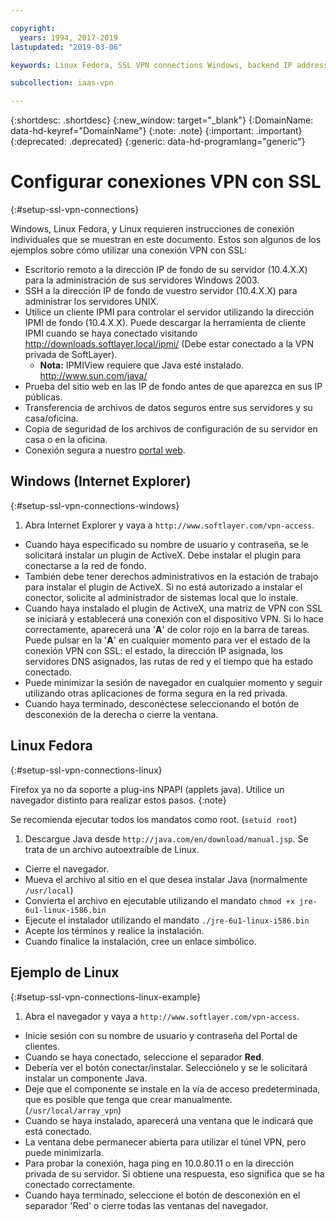 ```yaml
---

copyright:
  years: 1994, 2017-2019
lastupdated: "2019-03-06"

keywords: Linux Fedora, SSL VPN connections Windows, backend IP address

subcollection: iaas-vpn

---
```


{:shortdesc: .shortdesc}
{:new_window: target="_blank"}
{:DomainName: data-hd-keyref="DomainName"}
{:note: .note}
{:important: .important}
{:deprecated: .deprecated}
{:generic: data-hd-programlang="generic"}

# Configurar conexiones VPN con SSL
{:#setup-ssl-vpn-connections}

Windows, Linux Fedora, y Linux requieren instrucciones de conexión individuales que se muestran en este documento. Estos son algunos de los ejemplos sobre cómo utilizar una conexión VPN con SSL:

* Escritorio remoto a la dirección IP de fondo de su servidor (10.4.X.X) para la administración de sus servidores Windows 2003.
* SSH a la dirección IP de fondo de vuestro servidor (10.4.X.X) para administrar los servidores UNIX.
* Utilice un cliente IPMI para controlar el servidor utilizando la dirección IPMI de fondo (10.4.X.X). Puede descargar la herramienta de cliente IPMI cuando se haya conectado visitando http://downloads.softlayer.local/ipmi/ (Debe estar conectado a la VPN privada de SoftLayer).
  * **Nota:** IPMIView requiere que Java esté instalado.  http://www.sun.com/java/
* Prueba del sitio web en las IP de fondo antes de que aparezca en sus IP públicas.
* Transferencia de archivos de datos seguros entre sus servidores y su casa/oficina.
* Copia de seguridad de los archivos de configuración de su servidor en casa o en la oficina.
* Conexión segura a nuestro [portal web](http://control.softlayer.com/).

## Windows (Internet Explorer)
{:#setup-ssl-vpn-connections-windows}

1. Abra Internet Explorer y vaya a `http://www.softlayer.com/vpn-access`.
* Cuando haya especificado su nombre de usuario y contraseña, se le solicitará instalar un plugin de ActiveX. Debe instalar el plugin para conectarse a la red de fondo. 
* También debe tener derechos administrativos en la estación de trabajo para instalar el plugin de ActiveX. Si no está autorizado a instalar el conector, solicite al administrador de sistemas local que lo instale. 
* Cuando haya instalado el plugin de ActiveX, una matriz de VPN con SSL se iniciará y establecerá una conexión con el dispositivo VPN. Si lo hace correctamente, aparecerá una '**A**' de color rojo en la barra de tareas. Puede pulsar en la '**A**' en cualquier momento para ver el estado de la conexión VPN con SSL: el estado, la dirección IP asignada, los servidores DNS asignados, las rutas de red y el tiempo que ha estado conectado. 
* Puede minimizar la sesión de navegador en cualquier momento y seguir utilizando otras aplicaciones de forma segura en la red privada. 
* Cuando haya terminado, desconéctese seleccionando el botón de desconexión de la derecha o cierre la ventana.

## Linux Fedora 
{:#setup-ssl-vpn-connections-linux}

Firefox ya no da soporte a plug-ins NPAPI (applets java). Utilice un navegador distinto para realizar estos pasos.
{:note}

Se recomienda ejecutar todos los mandatos como root. (`setuid root`)

1. Descargue Java desde `http://java.com/en/download/manual.jsp`. Se trata de un archivo autoextraíble de Linux.
* Cierre el navegador.
* Mueva el archivo al sitio en el que desea instalar Java (normalmente `/usr/local`)
* Convierta el archivo en ejecutable utilizando el mandato `chmod +x jre-6u1-linux-i586.bin`
* Ejecute el instalador utilizando el mandato `./jre-6u1-linux-i586.bin`
* Acepte los términos y realice la instalación.
* Cuando finalice la instalación, cree un enlace simbólico.

## Ejemplo de Linux
{:#setup-ssl-vpn-connections-linux-example}

1. Abra el navegador y vaya a `http://www.softlayer.com/vpn-access`.
* Inicie sesión con su nombre de usuario y contraseña del Portal de clientes.
* Cuando se haya conectado, seleccione el separador **Red**.
* Debería ver el botón conectar/instalar. Selecciónelo y se le solicitará instalar un componente Java.
* Deje que el componente se instale en la vía de acceso predeterminada, que es posible que tenga que crear manualmente. (`/usr/local/array_vpn`)
* Cuando se haya instalado, aparecerá una ventana que le indicará que está conectado.
* La ventana debe permanecer abierta para utilizar el túnel VPN, pero puede minimizarla.
* Para probar la conexión, haga ping en 10.0.80.11 o en la dirección privada de su servidor. Si obtiene una respuesta, eso significa que se ha conectado correctamente.
* Cuando haya terminado, seleccione el botón de desconexión en el separador 'Red' o cierre todas las ventanas del navegador.
